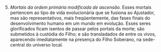 ﻿5. *Mortais da ordem primária modificada de ascensão.* Esses mortais pertencem ao tipo de vida evolucionária que se fusiona ao Ajustador, mas são representativos, mais freqüentemente, das fases finais do desenvolvimento humano em um mundo em evolução. Esses seres glorificados ficam isentos de passar pelos portais da morte; são submetidos à custódia do Filho; e são transladados de entre os vivos, aparecendo imediatamente na presença do Filho Soberano, na sede-central do universo local.